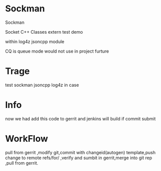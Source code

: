 Sockman
======

Sockman

Socket C++ Classes extern test demo 

within log4z jsoncpp module

CQ is queue mode would not use in project furture


Trage
=======

test sockman jsoncpp log4z in case

Info
=======

now we had add this code to gerrit and jenkins will build if commit submit 

WorkFlow
========
pull from gerrit ,modify git,commit with changeid(autogen) template,push change to remote refs/for/<branch> ,verify and sumbit in gerrit,merge into git rep ,pull from gerrit.



